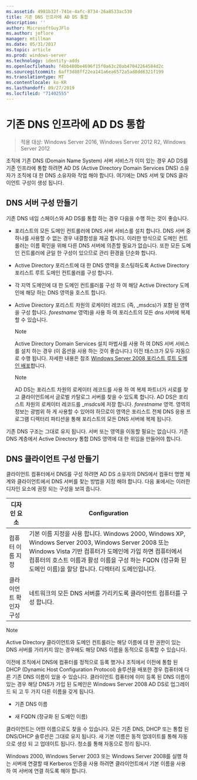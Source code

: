 ```yaml
---
ms.assetid: 4981b32f-741e-4afc-8734-26a8533ac530
title: 기존 DNS 인프라에 AD DS 통합
description: ''
author: MicrosoftGuyJFlo
ms.author: joflore
manager: mtillman
ms.date: 05/31/2017
ms.topic: article
ms.prod: windows-server
ms.technology: identity-adds
ms.openlocfilehash: f4bb480be4696f15f0a63c20ab47042264584d2c
ms.sourcegitcommit: 6aff3d88ff22ea141a6ea6572a5ad8dd6321f199
ms.translationtype: MT
ms.contentlocale: ko-KR
ms.lasthandoff: 09/27/2019
ms.locfileid: "71402555"
---
```

# <a name="integrating-ad-ds-into-an-existing-dns-infrastructure"></a>기존 DNS 인프라에 AD DS 통합

>적용 대상: Windows Server 2016, Windows Server 2012 R2, Windows Server 2012

조직에 기존 DNS (Domain Name System) 서버 서비스가 이미 있는 경우 AD DS를 기존 인프라에 통합 하려면 AD DS (Active Directory Domain Services DNS) 소유자가 조직에 대 한 DNS 소유자와 작업 해야 합니다. 여기에는 DNS 서버 및 DNS 클라이언트 구성이 생성 됩니다.  
  
## <a name="creating-a-dns-server-configuration"></a>DNS 서버 구성 만들기  
기존 DNS 네임 스페이스와 AD DS를 통합 하는 경우 다음을 수행 하는 것이 좋습니다.  
  
-   포리스트의 모든 도메인 컨트롤러에 DNS 서버 서비스를 설치 합니다. DNS 서버 중 하나를 사용할 수 없는 경우 내결함성을 제공 합니다. 이러한 방식으로 도메인 컨트롤러는 이름 확인을 위해 다른 DNS 서버에 의존할 필요가 없습니다. 또한 모든 도메인 컨트롤러에 균일 한 구성이 있으므로 관리 환경을 단순화 합니다.  
  
-   Active Directory 포리스트에 대 한 DNS 영역을 호스팅하도록 Active Directory 포리스트 루트 도메인 컨트롤러를 구성 합니다.  
  
-   각 지역 도메인에 대 한 도메인 컨트롤러를 구성 하 여 해당 Active Directory 도메인에 해당 하는 DNS 영역을 호스트 합니다.  
  
-   Active Directory 포리스트 차원의 로케이터 레코드 (즉, _msdcs)가 포함 된 영역을 구성 합니다. *forestname* 영역)을 사용 하 여 포리스트의 모든 dns 서버에 복제할 수 있습니다.  
  
    > [!NOTE]  
    > Active Directory Domain Services 설치 마법사를 사용 하 여 DNS 서버 서비스를 설치 하는 경우 (이 옵션을 사용 하는 것이 좋습니다.) 이전 태스크가 모두 자동으로 수행 됩니다. 자세한 내용은 참조 [Windows Server 2008 포리스트 루트 도메인 배포](https://technet.microsoft.com/library/cc731174.aspx)합니다.  
  
    > [!NOTE]  
    > AD DS는 포리스트 차원의 로케이터 레코드를 사용 하 여 복제 파트너가 서로를 찾고 클라이언트에서 글로벌 카탈로그 서버를 찾을 수 있도록 합니다. AD DS은 포리스트 차원의 로케이터 레코드를 _msdcs에 저장 합니다. *forestname* 영역. 영역의 정보는 광범위 하 게 사용할 수 있어야 하므로이 영역은 포리스트 전체 DNS 응용 프로그램 디렉터리 파티션을 통해 포리스트의 모든 DNS 서버에 복제 됩니다.  
  
기존 DNS 구조는 그대로 유지 됩니다. 서버 또는 영역을 이동할 필요는 없습니다. 기존 DNS 계층에서 Active Directory 통합 DNS 영역에 대 한 위임을 만들어야 합니다.  
  
## <a name="creating-the-dns-client-configuration"></a>DNS 클라이언트 구성 만들기  
클라이언트 컴퓨터에서 DNS를 구성 하려면 AD DS 소유자의 DNS에서 컴퓨터 명명 체계와 클라이언트에서 DNS 서버를 찾는 방법을 지정 해야 합니다. 다음 표에서는 이러한 디자인 요소에 권장 되는 구성을 보여 줍니다.  
  
|디자인 요소|Configuration|  
|------------------|-----------------|  
|컴퓨터 이름 지정|기본 이름 지정을 사용 합니다. Windows 2000, Windows XP, Windows Server 2003, Windows Server 2008 또는 Windows Vista 기반 컴퓨터가 도메인에 가입 하면 컴퓨터에서 컴퓨터의 호스트 이름과 활성 이름을 구성 하는 FQDN (정규화 된 도메인 이름)을 할당 합니다. 디렉터리 도메인입니다.|  
|클라이언트 확인자 구성|네트워크의 모든 DNS 서버를 가리키도록 클라이언트 컴퓨터를 구성 합니다.|  
  
> [!NOTE]  
> Active Directory 클라이언트와 도메인 컨트롤러는 해당 이름에 대 한 권한이 있는 DNS 서버를 가리키지 않는 경우에도 해당 DNS 이름을 동적으로 등록할 수 있습니다.  
  
이전에 조직에서 DNS에 컴퓨터를 정적으로 등록 했거나 조직에서 이전에 통합 된 DHCP (Dynamic Host Configuration Protocol) 솔루션을 배포한 경우 컴퓨터에 다른 기존 DNS 이름이 있을 수 있습니다. 클라이언트 컴퓨터에 이미 등록 된 DNS 이름이 있는 경우 해당 DNS가 가입 된 도메인은 Windows Server 2008 AD DS로 업그레이드 되 고 두 가지 다른 이름을 갖게 됩니다.  
  
-   기존 DNS 이름  
  
-   새 FQDN (정규화 된 도메인 이름)  
  
클라이언트는 어떤 이름으로도 찾을 수 있습니다. 모든 기존 DNS, DHCP 또는 통합 된 DNS/DHCP 솔루션은 그대로 유지 됩니다. 새 기본 이름은 동적 업데이트를 통해 자동으로 생성 되 고 업데이트 됩니다. 청소를 통해 자동으로 정리 됩니다.  
  
Windows 2000, Windows Server 2003 또는 Windows Server 2008를 실행 하는 서버에 연결할 때 Kerberos 인증을 사용 하려면 클라이언트에서 기본 이름을 사용 하 여 서버에 연결 하도록 해야 합니다.  
  


